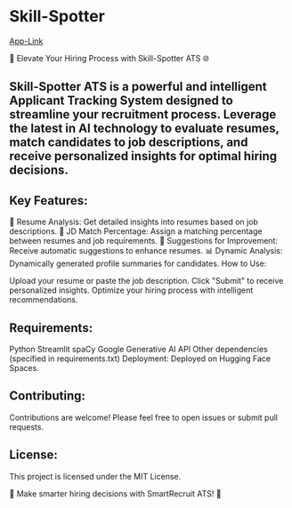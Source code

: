 # Skill-Spotter

[App-Link](https://huggingface.co/spaces/Priyanshu2907/Skill-Spotter) 

🚀 Elevate Your Hiring Process with Skill-Spotter ATS 🌐

## Skill-Spotter ATS is a powerful and intelligent Applicant Tracking System designed to streamline your recruitment process. Leverage the latest in AI technology to evaluate resumes, match candidates to job descriptions, and receive personalized insights for optimal hiring decisions.

## Key Features:

📄 Resume Analysis: Get detailed insights into resumes based on job descriptions.
🎯 JD Match Percentage: Assign a matching percentage between resumes and job requirements.
🚀 Suggestions for Improvement: Receive automatic suggestions to enhance resumes.
📊 Dynamic Analysis: Dynamically generated profile summaries for candidates.
How to Use:

Upload your resume or paste the job description.
Click "Submit" to receive personalized insights.
Optimize your hiring process with intelligent recommendations.

## Requirements:
Python
Streamlit
spaCy
Google Generative AI API
Other dependencies (specified in requirements.txt)
Deployment:
Deployed on Hugging Face Spaces.

## Contributing:
Contributions are welcome! Please feel free to open issues or submit pull requests.

## License:
This project is licensed under the MIT License.

🌟 Make smarter hiring decisions with SmartRecruit ATS! 🌟
